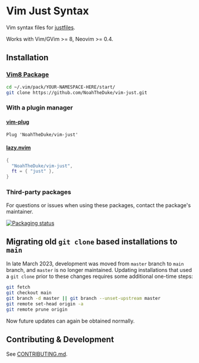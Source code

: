 # Vim Just Syntax

Vim syntax files for [justfiles](https://github.com/casey/just).

Works with Vim/GVim >= 8, Neovim >= 0.4.

## Installation

### [Vim8 Package](https://vimhelp.org/repeat.txt.html#packages)

```bash
cd ~/.vim/pack/YOUR-NAMESPACE-HERE/start/
git clone https://github.com/NoahTheDuke/vim-just.git
```

### With a plugin manager

#### [vim-plug](https://github.com/junegunn/vim-plug)

```vim
Plug 'NoahTheDuke/vim-just'
```

#### [lazy.nvim](https://github.com/folke/lazy.nvim)

```lua
{
  "NoahTheDuke/vim-just",
  ft = { "just" },
}
```

### Third-party packages

For questions or issues when using these packages, contact the package's maintainer.

[![Packaging status](https://repology.org/badge/vertical-allrepos/vim:vim-just.svg)](https://repology.org/project/vim:vim-just/versions)

## Migrating old `git clone` based installations to `main`

In late March 2023, development was moved from `master` branch to `main` branch,
and `master` is no longer maintained.
Updating installations that used a `git clone` prior to these changes requires some
additional one-time steps:

```bash
git fetch
git checkout main
git branch -d master || git branch --unset-upstream master
git remote set-head origin -a
git remote prune origin
```

Now future updates can again be obtained normally.

## Contributing & Development

See [CONTRIBUTING.md](CONTRIBUTING.md).
